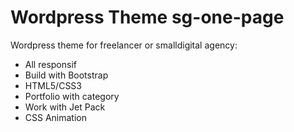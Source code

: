# Wordpress Theme sg-one-page
Wordpress theme for freelancer or smalldigital agency:
- All responsif
- Build with Bootstrap
- HTML5/CSS3
- Portfolio with category
- Work with Jet Pack
- CSS Animation
